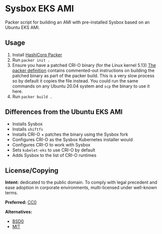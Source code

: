 # Sysbox EKS AMI

Packer script for building an AMI with pre-installed Sysbox based on an Ubuntu EKS AMI.

## Usage

1. Install [HashiCorp Packer](https://www.packer.io/downloads)
1. Run `packer init .`
1. Ensure you have a patched CRI-O binary (for the Linux kernel 5.13)
   [The packer definition](./sysbox-eks.pkr.hcl) contains commented-out instructions on building the patched binary as part of the packer build. This is a very slow process so by default it copies the file instead. You could run the same commands on any Ubuntu 20.04 system and `scp` the binary to use it here.
1. Run `packer build .`

## Differences from the Ubuntu EKS AMI

- Installs Sysbox
- Installs `shiftfs`
- Installs CRI-O + patches the binary using the Sysbox fork
- Configures CRI-O as the Sysbox Kubernetes installer would
- Configures CRI-O to work with Sysbox
- Sets `kubelet-eks` to use CRI-O by default
- Adds Sysbox to the list of CRI-O runtimes

## License/Copying

**Intent:** dedicated to the public domain. To comply with legal precedent and ease adoption in corporate environments, multi-licensed under well-known terms.

**Preferred:** [CC0](https://creativecommons.org/publicdomain/zero/1.0/)

**Alternatives:**

- [BSD0](./licenses/BSD0)
- [MIT](./licenses/MIT)
